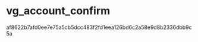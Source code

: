 vg_account_confirm
==================
af8622b7afd0ee7e75a5cb5dcc483f2fd1eea126bd6c2a58e9d8b2336dbb9c5a
